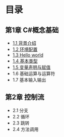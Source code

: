 # 目录

## 第1章 C#概念基础

* [1.1 背景介绍](chapter1/chapter1-1.md)
* [1.2 环境配置](chapter1/chapter1-2.md)
* [1.3 Hello world](chapter1/chapter1-3.md)
* [1.4 基本类型](chapter1/chapter1-4.md)
* [1.5 变量声明与赋值](chapter1/chapter1-5.md)
* 1.6 基础运算与运算符
* 1.7 基本输入输出

## 第2章 控制流

* 2.1 分支
* 2.2 循环
* 2.3 跳转
* 2.4 方法调用
